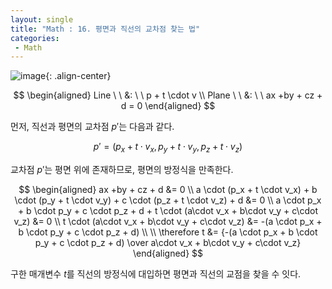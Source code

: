 ```yaml
---
layout: single
title: "Math : 16. 평면과 직선의 교차점 찾는 법"
categories:
 - Math
---
```


![image](https://user-images.githubusercontent.com/38006679/160963298-552ddf3f-bafd-4ba7-a7ab-19fac2f4be9c.png){: .align-center}

$$
\begin{aligned}
   Line \ \ &: \ \ p + t \cdot v 
   \\
   Plane \ \  &: \ \ ax +by + cz + d = 0 
\end{aligned}
$$

먼저, 직선과 평면의 교차점 $p'$는 다음과 같다.

$$
p' = (p_x + t \cdot v_x, p_y + t \cdot v_y, p_z + t \cdot v_z)
$$

교차점 $p'$는 평면 위에 존재하므로, 평면의 방정식을 만족한다.

$$
\begin{aligned}
ax +by + cz + d &= 0 
\\ a \cdot (p_x + t \cdot v_x) + b \cdot (p_y + t \cdot v_y) + c \cdot (p_z + t \cdot v_z) + d &= 0 
\\ a \cdot p_x + b \cdot p_y + c \cdot p_z + d + t \cdot (a\cdot v_x + b\cdot v_y + c\cdot v_z) &= 0 
\\ t \cdot (a\cdot v_x + b\cdot v_y + c\cdot v_z) &= -(a \cdot p_x + b \cdot p_y + c \cdot p_z + d) 
\\ \\ 
\therefore t &= {-(a \cdot p_x + b \cdot p_y + c \cdot p_z + d) \over a\cdot v_x + b\cdot v_y + c\cdot v_z} 
\end{aligned}
$$

구한 매개변수 $t$를 직선의 방정식에 대입하면 평면과 직선의 교점을 찾을 수 잇다.